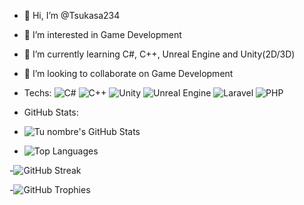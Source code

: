 - 👋 Hi, I’m @Tsukasa234
- 👀 I’m interested in Game Development
- 🌱 I’m currently learning C#, C++, Unreal Engine and Unity(2D/3D)
- 💞️ I’m looking to collaborate on Game Development

- Techs:
![C#](https://img.shields.io/badge/-C%23-239120?style=flat&logo=c-sharp&logoColor=white)
![C++](https://img.shields.io/badge/-C%2B%2B-00599C?style=flat&logo=c%2B%2B&logoColor=white)
![Unity](https://img.shields.io/badge/-Unity-000000?style=flat&logo=unity&logoColor=white)
![Unreal Engine](https://img.shields.io/badge/-Unreal%20Engine-313131?style=flat&logo=unreal-engine&logoColor=white)
![Laravel](https://img.shields.io/badge/-Laravel-FF2D20?style=flat&logo=laravel&logoColor=white)
![PHP](https://img.shields.io/badge/-PHP-777BB4?style=flat&logo=php&logoColor=white)

- GitHub Stats:
- ![Tu nombre's GitHub Stats](https://github-readme-stats.vercel.app/api?username=tu_usuario&show_icons=true&theme=dark)


- ![Top Languages](https://github-readme-stats.vercel.app/api/top-langs/?username=tu_usuario&layout=compact&theme=dark)


-![GitHub Streak](https://github-readme-streak-stats.herokuapp.com/?user=tu_usuario&theme=dark)


-![GitHub Trophies](https://github-profile-trophy.vercel.app/?username=tu_usuario&theme=darkhub)


<!---
Tsukasa234/Tsukasa234 is a ✨ special ✨ repository because its `README.md` (this file) appears on your GitHub profile.
You can click the Preview link to take a look at your changes.
--->
